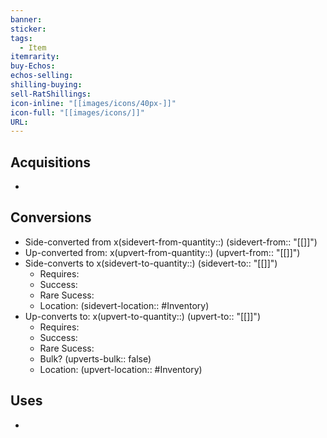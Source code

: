 ```yaml
---
banner: 
sticker: 
tags:
  - Item
itemrarity: 
buy-Echos: 
echos-selling: 
shilling-buying: 
sell-RatShillings: 
icon-inline: "[[images/icons/40px-]]"
icon-full: "[[images/icons/]]"
URL:
---
```


## Acquisitions
- 

## Conversions 
- Side-converted from x(sidevert-from-quantity::) (sidevert-from:: "[[]]")
- Up-converted from: x(upvert-from-quantity::) (upvert-from:: "[[]]")
- Side-converts to x(sidevert-to-quantity::) (sidevert-to:: "[[]]") 
	- Requires: 
	- Success: 
	- Rare Sucess: 
	- Location: (sidevert-location:: #Inventory)
- Up-converts to: x(upvert-to-quantity::) (upvert-to:: "[[]]")
	- Requires: 
	- Success: 
	- Rare Sucess: 
	- Bulk? (upverts-bulk:: false)
	- Location: (upvert-location:: #Inventory)

## Uses
- 
